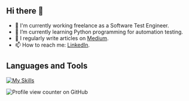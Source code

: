 ## Hi there 👋

- 🔭 I'm currently working freelance as a Software Test Engineer.
- 🌱 I’m currently learning Python programming for automation testing.
-	📝 I regularly write articles on [Medium](https://medium.com/@handenurgurpinar5).
- 📫 How to reach me: [LinkedIn](www.linkedin.com/in/handenurgurpinar).

## Languages and Tools
[![My Skills](https://skillicons.dev/icons?i=java,js,python,html,mysql,postgresql,postman,mongodb,selenium,figma,bitbucket,git,gitlab,vscode&theme=light)](https://skillicons.dev)

![Profile view counter on GitHub](https://komarev.com/ghpvc/?username=handenurgurpinar)
